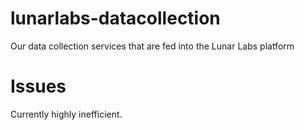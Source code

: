 # lunarlabs-datacollection
Our data collection services that are fed into the Lunar Labs platform

# Issues
Currently highly inefficient. 
